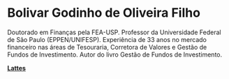 # Bolivar Godinho de Oliveira Filho

Doutorado em Finanças pela FEA-USP. Professor da Universidade Federal de São Paulo (EPPEN/UNIFESP). Experiência de 33 anos no mercado financeiro nas áreas de Tesouraria, Corretora de Valores e Gestão de Fundos de Investimento. Autor do livro Gestão de Fundos de Investimento.

[**Lattes**]()

